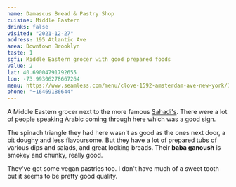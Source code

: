 ```yaml
---
name: Damascus Bread & Pastry Shop
cuisine: Middle Eastern
drinks: false
visited: "2021-12-27"
address: 195 Atlantic Ave
area: Downtown Brooklyn
taste: 1
sgfi: Middle Eastern grocer with good prepared foods
value: 2
lat: 40.69004791792655
lon: -73.99306278667264
menu: https://www.seamless.com/menu/clove-1592-amsterdam-ave-new-york/308759
phone: "+16469186644"
---
```


A Middle Eastern grocer next to the more famous [Sahadi's](/places/sahadis). There were a lot of people speaking Arabic coming through here which was a good sign.

The spinach triangle they had here wasn't as good as the ones next door, a bit doughy and less flavoursome. But they have a lot of prepared tubs of various dips and salads, and great looking breads. Their **baba ganoush** is smokey and chunky, really good.

They've got some vegan pastries too. I don't have much of a sweet tooth but it seems to be pretty good quality.
